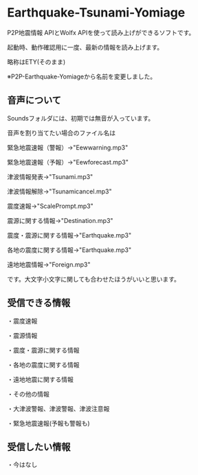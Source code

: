 # Earthquake-Tsunami-Yomiage
P2P地震情報 APIとWolfx APIを使って読み上げができるソフトです。

起動時、動作確認用に一度、最新の情報を読み上げます。

略称はETY(そのまま)

※P2P-Earthquake-Yomiageから名前を変更しました。

## 音声について

Soundsフォルダには、初期では無音が入っています。

音声を割り当てたい場合のファイル名は

緊急地震速報（警報）→"Eewwarning.mp3"

緊急地震速報（予報）→"Eewforecast.mp3"

津波情報発表→"Tsunami.mp3"

津波情報解除→"Tsunamicancel.mp3"

震度速報→"ScalePrompt.mp3"

震源に関する情報→"Destination.mp3"

震度・震源に関する情報→"Earthquake.mp3"

各地の震度に関する情報→"Earthquake.mp3"

遠地地震情報→"Foreign.mp3"

です。大文字小文字に関しても合わせたほうがいいと思います。

## 受信できる情報
・震度速報

・震源情報

・震度・震源に関する情報

・各地の震度に関する情報

・遠地地震に関する情報

・その他の情報

・大津波警報、津波警報、津波注意報

・緊急地震速報(予報も警報も)
## 受信したい情報

・今はなし
